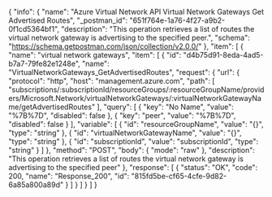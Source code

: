 {
  "info": {
    "name": "Azure Virtual Network API Virtual Network Gateways Get Advertised Routes",
    "_postman_id": "651f764e-1a76-4f27-a9b2-0f1cd5364bf1",
    "description": "This operation retrieves a list of routes the virtual network gateway is advertising to the specified peer.",
    "schema": "https://schema.getpostman.com/json/collection/v2.0.0/"
  },
  "item": [
    {
      "name": "virtual network gateways",
      "item": [
        {
          "id": "d4b75d91-8eda-4ad5-b7a7-79fe82e1248e",
          "name": "VirtualNetworkGateways_GetAdvertisedRoutes",
          "request": {
            "url": {
              "protocol": "http",
              "host": "management.azure.com",
              "path": [
                "subscriptions/:subscriptionId/resourceGroups/:resourceGroupName/providers/Microsoft.Network/virtualNetworkGateways/:virtualNetworkGatewayName/getAdvertisedRoutes"
              ],
              "query": [
                {
                  "key": "No Name",
                  "value": "%7B%7D",
                  "disabled": false
                },
                {
                  "key": "peer",
                  "value": "%7B%7D",
                  "disabled": false
                }
              ],
              "variable": [
                {
                  "id": "resourceGroupName",
                  "value": "{}",
                  "type": "string"
                },
                {
                  "id": "virtualNetworkGatewayName",
                  "value": "{}",
                  "type": "string"
                },
                {
                  "id": "subscriptionId",
                  "value": "subscriptionId",
                  "type": "string"
                }
              ]
            },
            "method": "POST",
            "body": {
              "mode": "raw"
            },
            "description": "This operation retrieves a list of routes the virtual network gateway is advertising to the specified peer"
          },
          "response": [
            {
              "status": "OK",
              "code": 200,
              "name": "Response_200",
              "id": "815fd5be-cf65-4cfe-9d82-6a85a800a89d"
            }
          ]
        }
      ]
    }
  ]
}